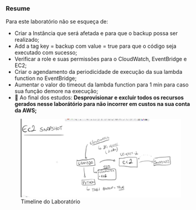 <h3>Resume</h3>
<p>Para este laboratório não se esqueça de:</p>
<ul>
<li>Criar a Instância que será afetada e para que o backup possa ser realizado;</li>
<li>Add a tag key = backup com value = true para que o código seja executado com sucesso;</li>
<li>Verificar a role e suas permissões para o CloudWatch, EventBridge e EC2;</li>
<li>Criar o agendamento da periodicidade de execução da sua lambda function no EventBridge;</li>
<li>Aumentar o valor do timeout da lambda function para 1 min para caso sua função demore na execução;</li>
<li> 🚨 Ao final dos estudos: <b>Desprovisionar e excluir todos os recursos gerados nesse laborátório para não incorrer em custos na sua conta da AWS;</b></li>
</ul>

<figure>
<img src='./resume.png' alt="resumo do laboratório">
<figcaption> Timeline do Laboratório</figcaption>
</figcaption>
